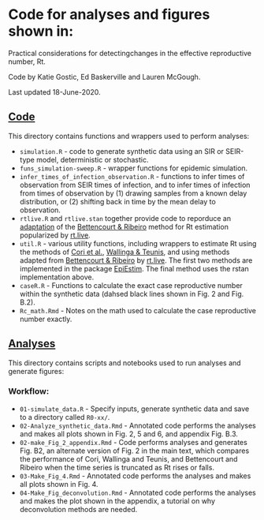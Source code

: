 # Code for analyses and figures shown in:

Practical considerations for detectingchanges in the effective reproductive number, Rt. 

Code by Katie Gostic, Ed Baskerville and Lauren McGough. 

Last updated 18-June-2020. 

## [Code](https://github.com/cobeylab/Rt_estimation/tree/master/code)
This directory contains functions and wrappers used to perform analyses:

* `simulation.R` - code to generate synthetic data using an SIR or SEIR-type model, deterministic or stochastic.
* `funs_simulation-sweep.R` - wrapper functions for epidemic simulation.
* `infer_times_of_infection_observation.R` - functions to infer times of observation from SEIR times of infection, and to infer times of infection from times of observation by (1) drawing samples from a known delay distribution, or (2) shifting back in time by the mean delay to observation.
* `rtlive.R` and `rtlive.stan` together provide code to reporduce an [adaptation](https://github.com/k-sys/covid-19/blob/master/Realtime%20Rt%20mcmc.ipynb) of the [Bettencourt & Ribeiro](https://journals.plos.org/plosone/article?id=10.1371/journal.pone.0002185) method for Rt estimation popularized by [rt.live](https://rt.live).
* `util.R` - various utility functions, including wrappers to estimate Rt using the methods of [Cori et al.](https://academic.oup.com/aje/article/178/9/1505/89262), [Wallinga & Teunis](https://academic.oup.com/aje/article/160/6/509/79472), and using methods adapted from [Bettencourt & Ribeiro](https://journals.plos.org/plosone/article?id=10.1371/journal.pone.0002185) by [rt.live](https://rt.live). The first two methods are implemented in the package [EpiEstim](https://CRAN.R-project.org/package=EpiEstim). The final method uses the rstan implementation above.
* `caseR.R` - Functions to calculate the exact case reproductive number within the synthetic data (dahsed black lines shown in Fig. 2 and Fig. B.2).
* `Rc_math.Rmd` - Notes on the math used to calculate the case reproductive number exactly.

## [Analyses](https://github.com/cobeylab/Rt_estimation/tree/master/analyses)
This directory contains scripts and notebooks used to run analyses and generate figures:

### Workflow:

* `01-simulate_data.R` - Specify inputs, generate synthetic data and save to a directory called `R0-xx/`.
* `02-Analyze_synthetic_data.Rmd` - Annotated code performs the analyses and makes all plots shown in Fig. 2, 5 and 6, and appendix Fig. B.3. 
* `02-make_Fig_2_appendix.Rmd` - Code performs analyses and generates Fig. B2, an alternate version of Fig. 2 in the main text, which compares the performance of Cori, Wallinga and Teunis, and Bettencourt and Ribeiro when the time series is truncated as Rt rises or falls.
* `03-Make_Fig_4.Rmd` - Annotated code performs the analyses and makes all plots shown in Fig. 4.
* `04-Make_Fig_deconvolution.Rmd` - Annotated code performs the analyses and makes the plot shown in the appendix, a tutorial on why deconvolution methods are needed.

